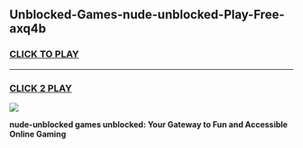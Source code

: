 
## Unblocked-Games-nude-unblocked-Play-Free-axq4b
<h3>
<a href="https://premium76.site?title=nude-unblocked&ref=20M">CLICK TO PLAY</a></h3>
<hr>

<h3>
<a href="https://premium76.site?title=nude-unblocked&ref=20M">CLICK 2 PLAY</a>
  
</h3>

<a href="https://premium76.site?title=nude-unblocked&ref=19M"><img src="https://clearcache.store/games.png"></a>


**nude-unblocked games unblocked: Your Gateway to Fun and Accessible Online Gaming**
